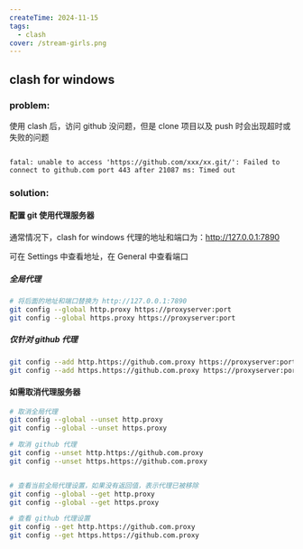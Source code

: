 ```yaml
---
createTime: 2024-11-15
tags:
  - clash 
cover: /stream-girls.png
---
```


## clash for windows
### problem: 
使用 clash 后，访问 github 没问题，但是 clone 项目以及 push 时会出现超时或失败的问题

<code>
fatal: unable to access 'https://github.com/xxx/xx.git/': Failed to connect to github.com port 443 after 21087 ms: Timed out
</code>

### solution: 
#### 配置 git 使用代理服务器

通常情况下，clash for windows 
代理的地址和端口为：http://127.0.0.1:7890

可在 Settings 中查看地址，在 General 中查看端口

##### 全局代理

```bash
# 将后面的地址和端口替换为 http://127.0.0.1:7890
git config --global http.proxy https://proxyserver:port
git config --global https.proxy https://proxyserver:port
```

##### 仅针对 github 代理

```bash
git config --add http.https://github.com.proxy https://proxyserver:port
git config --add https.https://github.com.proxy https://proxyserver:port
```

#### 如需取消代理服务器

```bash
# 取消全局代理
git config --global --unset http.proxy
git config --global --unset https.proxy

# 取消 github 代理
git config --unset http.https://github.com.proxy
git config --unset https.https://github.com.proxy


# 查看当前全局代理设置，如果没有返回值，表示代理已被移除
git config --global --get http.proxy
git config --global --get https.proxy

# 查看 github 代理设置
git config --get http.https://github.com.proxy
git config --get https.https://github.com.proxy
```

